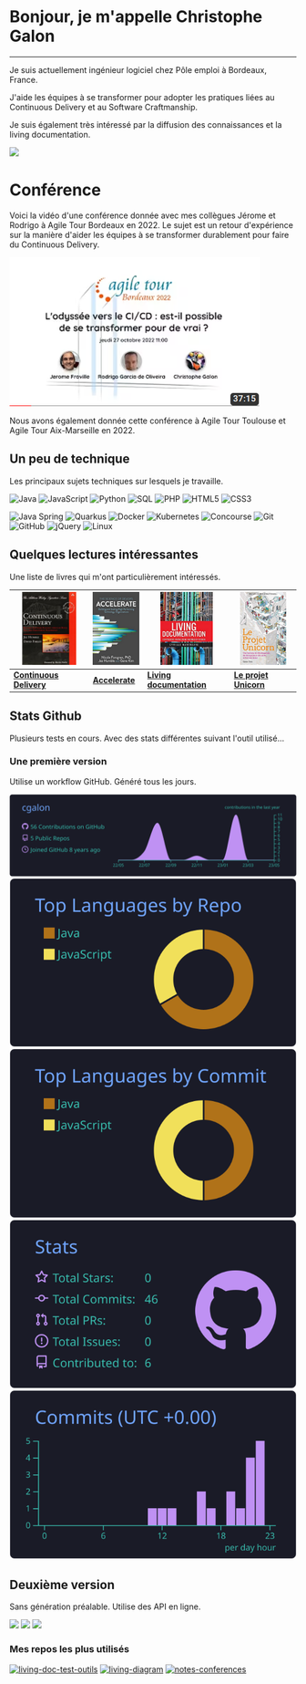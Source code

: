 # Bonjour, je m'appelle Christophe Galon

---

Je suis actuellement ingénieur logiciel chez Pôle emploi à Bordeaux, France.

J'aide les équipes à se transformer pour adopter les pratiques liées au Continuous Delivery et au Software Craftmanship.

Je suis également très intéressé par la diffusion des connaissances et la living documentation.

<a href="https://linkedin.com/in/christophe-galon"><img src="https://img.shields.io/badge/linkedin-0077B5.svg?style=for-the-badge&logo=linkedin&logoColor=white"/></a>

# Conférence

Voici la vidéo d'une conférence donnée avec mes collègues Jérome et Rodrigo à Agile Tour Bordeaux en 2022.
Le sujet est un retour d'expérience sur la manière d'aider les équipes à se transformer durablement pour faire du Continuous Delivery.

[![Regarder la vidéo](images/conference.png)](https://www.youtube.com/embed/iHEqies39N4)

Nous avons également donnée cette conférence à Agile Tour Toulouse et Agile Tour Aix-Marseille en 2022.

## Un peu de technique

Les principaux sujets techniques sur lesquels je travaille.

![Java](https://img.shields.io/badge/-Java-000000?style=flat&logo=java)
![JavaScript](https://img.shields.io/badge/-JavaScript-000000?style=flat&logo=javascript)
![Python](https://img.shields.io/badge/-Python-000000?style=flat&logo=python)
![SQL](https://img.shields.io/badge/-SQL-000000?style=flat&logo=postgresql)
![PHP](https://img.shields.io/badge/-PHP-000000?style=flat&logo=php)
![HTML5](https://img.shields.io/badge/-HTML5-000000?style=flat&logo=html5)
![CSS3](https://img.shields.io/badge/-CSS3-000000?style=flat&logo=css3)

![Java Spring](https://img.shields.io/badge/-Spring-222222?style=flat&logo=spring&logoColor=6DB33F)
![Quarkus](https://img.shields.io/badge/-Quarkus-222222?style=flat&logo=quarkus&logoColor=6DB33F)
![Docker](https://img.shields.io/badge/-Docker-222222?style=flat-square&logo=docker)
![Kubernetes](https://img.shields.io/badge/-Kubernetes-222222?style=flat-square&logo=kubernetes)
![Concourse](https://img.shields.io/badge/-Concourse-222222?style=flat-square&logo=concourse)
![Git](https://img.shields.io/badge/-Git-222222?style=flat&logo=git&logoColor=F05032)
![GitHub](https://img.shields.io/badge/-GitHub-222222?style=flat&logo=github&logoColor=181717)
![jQuery](https://img.shields.io/badge/-jQuery-222222?style=flat&logo=jQuery&logoColor=0769AD)
![Linux](https://img.shields.io/badge/-Linux-222222?style=flat&logo=linux&logoColor=FCC624)

## Quelques lectures intéressantes

Une liste de livres qui m'ont particulièrement intéressés.

| <img alt="WIP" height="128x" src="images/continuous_delivery.png"/> | <img alt="WIP" height="128x" src="images/accelerate.png"/> | <img alt="WIP" height="128x" src="images/living_documentation.png"/> | <img alt="WIP" height="128x" src="images/unicorn_project.png"/> |
|--|--|--|--|
| **[Continuous Delivery](https://www.amazon.fr/Continuous-Delivery-Reliable-Deployment-Automation/dp/0321601912)** | **[Accelerate](https://www.amazon.fr/Accelerate-Building-Performing-Technology-Organizations/dp/1942788339)**  | **[Living documentation](https://www.amazon.fr/Living-Documentation-Cyrille-Martraire/dp/0134689321)**  | **[Le projet Unicorn](https://www.amazon.fr/projet-Unicorn-histoire-d%C3%A9veloppeurs-disruption/dp/2889153622)**  |

## Stats Github

Plusieurs tests en cours. Avec des stats différentes suivant l'outil utilisé...

### Une première version

Utilise un workflow GitHub. Généré tous les jours.

[![](https://raw.githubusercontent.com/cgalon/cgalon/main/profile-summary-card-output/tokyonight/0-profile-details.svg)](https://github.com/vn7n24fzkq/github-profile-summary-cards)
[![](https://raw.githubusercontent.com/cgalon/cgalon/main/profile-summary-card-output/tokyonight/1-repos-per-language.svg)](https://github.com/vn7n24fzkq/github-profile-summary-cards) [![](https://raw.githubusercontent.com/cgalon/cgalon/main/profile-summary-card-output/tokyonight/2-most-commit-language.svg)](https://github.com/vn7n24fzkq/github-profile-summary-cards)
[![](https://raw.githubusercontent.com/cgalon/cgalon/main/profile-summary-card-output/tokyonight/3-stats.svg)](https://github.com/vn7n24fzkq/github-profile-summary-cards) [![](https://raw.githubusercontent.com/cgalon/cgalon/main/profile-summary-card-output/tokyonight/4-productive-time.svg)](https://github.com/vn7n24fzkq/github-profile-summary-cards)

## Deuxième version

Sans génération préalable. Utilise des API en ligne.

<img width=400 src='https://github-readme-stats.vercel.app/api?username=cgalon&theme=tokyonight&show_icons=true&count_private=true' />
<img width=400 src='https://github-readme-streak-stats.herokuapp.com/?user=cgalon&theme=tokyonight&locale=fr&date_format=j%20M%5B%20Y%5D&mode=weekly' />
<img width=400 src='https://github-readme-stats.vercel.app/api/top-langs/?username=cgalon&theme=tokyonight&show_icons=true&layout=compact' />

### Mes repos les plus utilisés

[![living-doc-test-outils](https://github-readme-stats.vercel.app/api/pin/?username=cgalon&repo=livingdoc-test-outils&theme=tokyonight)](https://github.com/cgalon/livingdoc-test-outils)
[![living-diagram](https://github-readme-stats.vercel.app/api/pin/?username=cgalon&repo=living-diagram&theme=tokyonight)](https://github.com/cgalon/living-diagram)
[![notes-conferences](https://github-readme-stats.vercel.app/api/pin/?username=cgalon&repo=notes-conferences&theme=tokyonight)](https://github.com/cgalon/notes-conferences)
